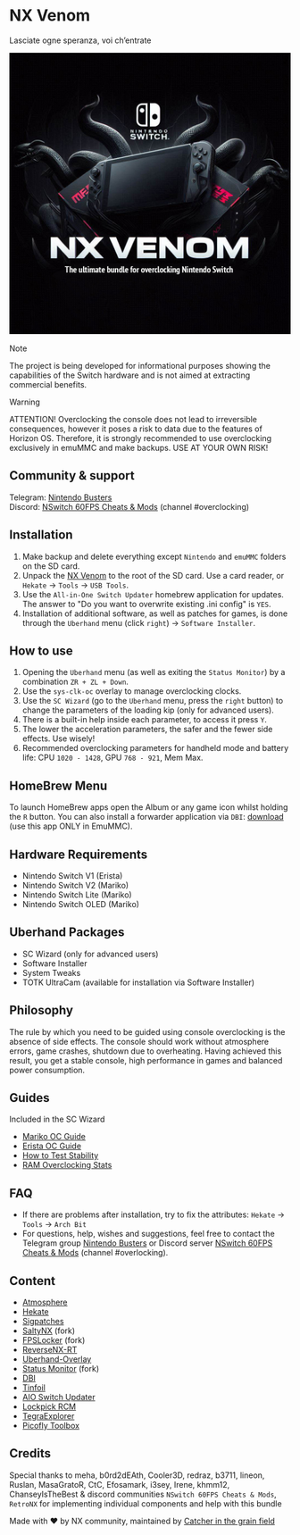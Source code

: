 # NX Venom

Lasciate ogne speranza, voi ch’entrate

![Banner](banner.jpg)

> [!NOTE]  
> The project is being developed for informational purposes showing the capabilities of the Switch hardware and is not aimed at extracting commercial benefits.

> [!WARNING]  
> ATTENTION! Overclocking the console does not lead to irreversible consequences, however it poses a risk to data due to the features of Horizon OS. Therefore, it is strongly recommended to use overclocking exclusively in emuMMC and make backups. USE AT YOUR OWN RISK! 

## Community & support

Telegram: [Nintendo Busters](https://t.me/NintendoBusters)  
Discord: [NSwitch 60FPS Cheats & Mods](https://discord.com/invite/UqN6FcepTQ) (channel #overclocking)

## Installation

1. Make backup and delete everything except `Nintendo` and `emuMMC` folders on the SD card.
2. Unpack the [NX Venom](https://github.com/CatcherITGF/NX-Venom/raw/main/NXVenom.zip) to the root of the SD card. Use a card reader, or `Hekate` → `Tools` → `USB Tools`.
3. Use the `All-in-One Switch Updater` homebrew application for updates. The answer to "Do you want to overwrite existing .ini config" is `YES`.
4. Installation of additional software, as well as patches for games, is done through the `Uberhand` menu (click `right`) → `Software Installer`.

## How to use

1. Opening the `Uberhand` menu (as well as exiting the `Status Monitor`) by a combination `ZR + ZL + Down`.
2. Use the `sys-clk-oc` overlay to manage overclocking clocks.
3. Use the `SC Wizard` (go to the `Uberhand` menu, press the `right` button) to change the parameters of the loading kip (only for advanced users).
4. There is a built-in help inside each parameter, to access it press `Y`.
5. The lower the acceleration parameters, the safer and the fewer side effects. Use wisely!
6. Recommended overclocking parameters for handheld mode and battery life: CPU `1020 - 1428`, GPU `768 - 921`, Mem Max.

## HomeBrew Menu

To launch HomeBrew apps open the Album or any game icon whilst holding the `R` button. You can also install a forwarder application via `DBI`: [download](https://github.com/CatcherITGF/NX-Venom/raw/main/Sources/Tools/Apps/hbmenu_%5B0104444444440000%5D.nsp) (use this app ONLY in EmuMMC).

## Hardware Requirements

- Nintendo Switch V1 (Erista)
- Nintendo Switch V2 (Mariko)
- Nintendo Switch Lite (Mariko)
- Nintendo Switch OLED (Mariko)

## Uberhand Packages

- SC Wizard (only for advanced users)
- Software Installer
- System Tweaks  
- TOTK UltraCam (available for installation via Software Installer)

## Philosophy

The rule by which you need to be guided using console overclocking is the absence of side effects. The console should work without atmosphere errors, game crashes, shutdown due to overheating. Having achieved this result, you get a stable console, high performance in games and balanced power consumption.

## Guides

Included in the SC Wizard

- [Mariko OC Guide](https://github.com/dominatorul/Guides/blob/main/mariko.md)  
- [Erista OC Guide](https://github.com/dominatorul/Guides/blob/main/erista.md)  
- [How to Test Stability](https://github.com/dominatorul/Guides/blob/main/stability.md)  
- [RAM Overclocking Stats](https://docs.google.com/spreadsheets/d/154TU8NRI3G8wY0ndf8HYJG20wsajW_CeSvkJLHw7o1g/edit?gid=0#gid=0)

## FAQ

- If there are problems after installation, try to fix the attributes: `Hekate` → `Tools` → `Arch Bit`
- For questions, help, wishes and suggestions, feel free to contact the Telegram group [Nintendo Busters](https://t.me/NintendoBusters) or Discord server [NSwitch 60FPS Cheats & Mods](https://discord.com/invite/UqN6FcepTQ) (channel #overlocking).

## Content

- [Atmosphere](https://github.com/Atmosphere-NX/Atmosphere)
- [Hekate](https://github.com/CTCaer/hekate)
- [Sigpatches](https://sigmapatches.coomer.party)
- [SaltyNX](https://github.com/masagrator/SaltyNX) (fork)
- [FPSLocker](https://github.com/masagrator/FPSLocker) (fork)
- [ReverseNX-RT](https://github.com/masagrator/ReverseNX-RT)
- [Uberhand-Overlay](https://github.com/efosamark/Uberhand-Overlay)
- [Status Monitor](https://github.com/hanai3Bi/Status-Monitor-Overlay) (fork)
- [DBI](https://github.com/rashevskyv/dbi)
- [Tinfoil](https://tinfoil.io)
- [AIO Switch Updater](https://github.com/HamletDuFromage/aio-switch-updater)
- [Lockpick RCM](https://github.com/s1204IT/Lockpick_RCM)
- [TegraExplorer](https://github.com/suchmememanyskill/TegraExplorer)
- [Picofly Toolbox](https://github.com/Ansem-SoD/Picofly)

## Credits

Special thanks to meha, b0rd2dEAth, Cooler3D, redraz, b3711, lineon, Ruslan, MasaGratoR, CtC, Efosamark, i3sey, Irene, khmm12, ChanseyIsTheBest & discord communities `NSwitch 60FPS Cheats & Mods`, `RetroNX` for implementing individual components and help with this bundle

Made with ❤️ by NX community, maintained by [Catcher in the grain field](https://github.com/CatcherITGF)
